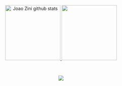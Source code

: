 <div align="center">
  <a href="https://github.com/felpssdev">
  <img height="175px" src="https://github-readme-stats-sigma-five.vercel.app/api?username=felpssdev&show_icons=true&count_private=true&title_color=f061f2&icon_color=50fa7b&text_color=c9d1d9&bg_color=0d1117" alt="Joao Zini github stats"/>
  <img height="175px" src="https://github-readme-stats.vercel.app/api/top-langs/?username=felpssdev&layout=compact&title_color=f061f2&text_color=c9d1d9&bg_color=0d1117"/></a>
</div>

<br>



##

<div align="center">
  <a href="https://www.linkedin.com/in/felipesantos-dev/" target="_blank"><img src="https://img.shields.io/badge/-LinkedIn-%230077B5?style=for-the-badge&logo=linkedin&logoColor=white" target="_blank"></a>
</div>
<br>
